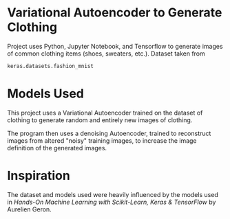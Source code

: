 # Variational Autoencoder to Generate Clothing

Project uses Python, Jupyter Notebook, and Tensorflow to generate images of common clothing items (shoes, sweaters, etc.). Dataset taken from

```python
keras.datasets.fashion_mnist
```

# Models Used
This project uses a Variational Autoencoder trained on the dataset of clothing to generate random and entirely new images of clothing. 

The program then uses a denoising Autoencoder, trained to reconstruct images from altered "noisy" training images, to increase the image definition of the generated images.

# Inspiration
The dataset and models used were heavily influenced by the models used in *Hands-On Machine Learning with Scikit-Learn, Keras & TensorFlow* by Aurelien Geron.